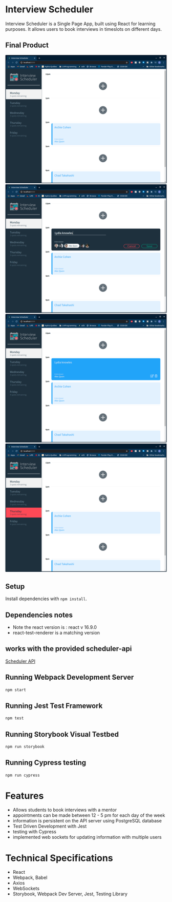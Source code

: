# Interview Scheduler

Interview Scheduler is a Single Page App, built using React for learning purposes.
It allows users to book interviews in timeslots on different days.

## Final Product

!["Home Page"](https://github.com/eyoa/scheduler/blob/master/public/images/Screenshots/HomePage.png)
!["Form"](https://github.com/eyoa/scheduler/blob/master/public/images/Screenshots/Form.png)
!["Booked Interview"](https://github.com/eyoa/scheduler/blob/master/public/images/Screenshots/BookedInterview.png)
!["Select another day "](https://github.com/eyoa/scheduler/blob/master/public/images/Screenshots/SelectAnotherDay.png)

## Setup

Install dependencies with `npm install`.

## Dependencies notes

- Note the react version is : react v 16.9.0
- react-test-renderer is a matching version

## works with the provided scheduler-api

[Scheduler API](https://github.com/lighthouse-labs/scheduler-api)

## Running Webpack Development Server

```sh
npm start
```

## Running Jest Test Framework

```sh
npm test
```

## Running Storybook Visual Testbed

```sh
npm run storybook
```

## Running Cypress testing

```sh
npm run cypress
```

# Features

- Allows students to book interviews with a mentor
- appointments can be made between 12 - 5 pm for each day of the week
- information is persistent on the API server using PostgreSQL database
- Test Driven Development with Jest
- testing with Cypress
- implemented web sockets for updating information with multiple users

# Technical Specifications

- React
- Webpack, Babel
- Axios
- WebSockets
- Storybook, Webpack Dev Server, Jest, Testing Library
